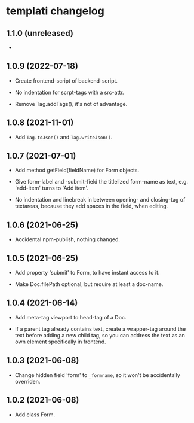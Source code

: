 # templati changelog


## 1.1.0 (unreleased)

*


## 1.0.9 (2022-07-18)

* Create frontend-script of backend-script.

* No indentation for scrpt-tags with a src-attr.

* Remove Tag.addTags(), it's not of advantage.

## 1.0.8 (2021-11-01)

* Add `Tag.toJson()` and `Tag.writeJson()`.

## 1.0.7 (2021-07-01)

* Add method getField(fieldName) for Form objects.

* Give form-label and -submit-field the titlelized form-name
  as text, e.g. 'add-item' turns to 'Add item'.

* No indentation and linebreak in between opening- and closing-tag
  of textareas, because they add spaces in the field, when editing.


## 1.0.6 (2021-06-25)

* Accidental npm-publish, nothing changed.

## 1.0.5 (2021-06-25)

* Add property 'submit' to Form, to have instant access to it.

* Make Doc.filePath optional, but require at least a doc-name.

## 1.0.4 (2021-06-14)

* Add meta-tag viewport to head-tag of a Doc.

* If a parent tag already contains text, create a wrapper-tag
  around the text before adding a new child tag, so you can
  address the text as an own element specifically in frontend.

## 1.0.3 (2021-06-08)

* Change hidden field 'form' to `_formname`, so it won't be
  accidentally overriden.

## 1.0.2 (2021-06-08)

* Add class Form.

